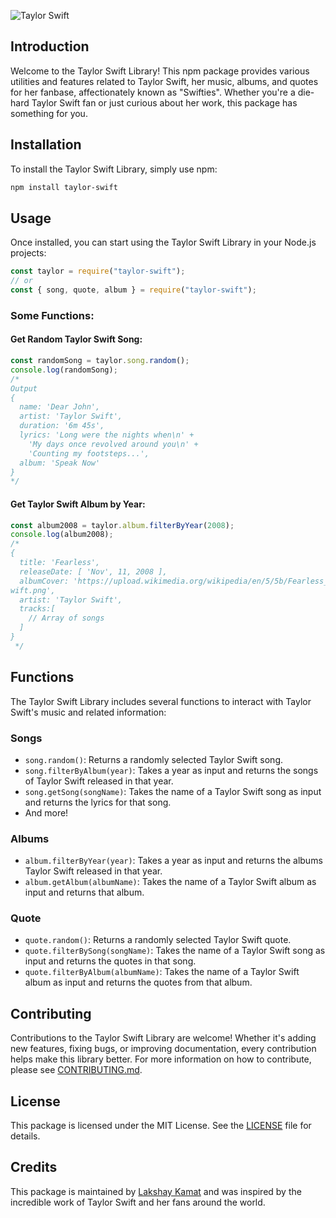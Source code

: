![Taylor Swift](https://news.harvard.edu/wp-content/uploads/2023/07/202307x_swift_1407_AP23198726852529.jpg)

## Introduction

Welcome to the Taylor Swift Library! This npm package provides various utilities and features related to Taylor Swift, her music, albums, and quotes for her fanbase, affectionately known as "Swifties". Whether you're a die-hard Taylor Swift fan or just curious about her work, this package has something for you.

## Installation

To install the Taylor Swift Library, simply use npm:

```bash
npm install taylor-swift
```

## Usage

Once installed, you can start using the Taylor Swift Library in your Node.js projects:

```javascript
const taylor = require("taylor-swift");
// or
const { song, quote, album } = require("taylor-swift");
```

### Some Functions:

#### Get Random Taylor Swift Song:

```javascript
const randomSong = taylor.song.random();
console.log(randomSong);
/*
Output
{
  name: 'Dear John',
  artist: 'Taylor Swift',
  duration: '6m 45s',
  lyrics: 'Long were the nights when\n' +
    'My days once revolved around you\n' +
    'Counting my footsteps...',
  album: 'Speak Now'
}
*/
```

#### Get Taylor Swift Album by Year:

```javascript
const album2008 = taylor.album.filterByYear(2008);
console.log(album2008);
/*
{
  title: 'Fearless',
  releaseDate: [ 'Nov', 11, 2008 ],
  albumCover: 'https://upload.wikimedia.org/wikipedia/en/5/5b/Fearless_%28Taylor%27s_Version%29_%282021_album_cover%29_by_Taylor_S
wift.png',
  artist: 'Taylor Swift',
  tracks:[
    // Array of songs
  ]
}
 */
```

## Functions

The Taylor Swift Library includes several functions to interact with Taylor Swift's music and related information:

### Songs
- `song.random()`: Returns a randomly selected Taylor Swift song.
- `song.filterByAlbum(year)`: Takes a year as input and returns the songs of Taylor Swift released in that year.
- `song.getSong(songName)`: Takes the name of a Taylor Swift song as input and returns the lyrics for that song.
- And more!
### Albums
- `album.filterByYear(year)`: Takes a year as input and returns the albums Taylor Swift released in that year.
- `album.getAlbum(albumName)`: Takes the name of a Taylor Swift album as input and returns that album.
### Quote
- `quote.random()`: Returns a randomly selected Taylor Swift quote.
- `quote.filterBySong(songName)`: Takes the name of a Taylor Swift song as input and returns the quotes in that song.
- `quote.filterByAlbum(albumName)`: Takes the name of a Taylor Swift album as input and returns the quotes from that album.

## Contributing

Contributions to the Taylor Swift Library are welcome! Whether it's adding new features, fixing bugs, or improving documentation, every contribution helps make this library better. For more information on how to contribute, please see [CONTRIBUTING.md](CONTRIBUTING.md).

## License

This package is licensed under the MIT License. See the [LICENSE](LICENSE) file for details.

## Credits

This package is maintained by [Lakshay Kamat](https://github.com/lakshaykamat/) and was inspired by the incredible work of Taylor Swift and her fans around the world.